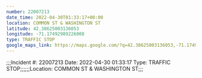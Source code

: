```yaml
---
number: 22007213
date_time: 2022-04-30T01:33:17+00:00
location: COMMON ST & WASHINGTON ST
latitude: 42.38625003136053
longitude: -71.17492989226008
type: TRAFFIC STOP
google_maps_link: https://maps.google.com/?q=42.38625003136053,-71.17492989226008
---
```


;;;Incident #: 22007213  Date: 2022-04-30 01:33:17   Type: TRAFFIC STOP;;;;;;Location: COMMON ST & WASHINGTON ST;;;
